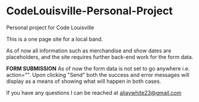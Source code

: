 # CodeLouisville-Personal-Project
Personal project for Code Louisville

This is a one page site for a local band.

As of now all information such as merchandise and show dates are placeholders, and the site requires further back-end work for the form data.

********FORM SUBMISSION********
As of now the form data is not set to go anywhere i.e. action="".
Upon clicking "Send" both the success and error messages will display as a means of showing what will happen in both cases.


If you have any questions I can be reached at aljaywhite23@gmail.com
